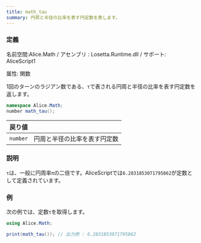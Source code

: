 ```yaml
---
title: math_tau
summary: 円周と半径の比率を表す円定数を表します。
---
```


### 定義
名前空間:Alice.Math / アセンブリ : Losetta.Runtime.dll / サポート: AliceScript1

属性: 関数

1回のターンのラジアン数である、`τ`で表される円周と半径の比率を表す円定数を返します。

```cs title="AliceScript"
namespace Alice.Math;
number math_tau();
```

|戻り値| |
|-|-|
|`number`|円周と半径の比率を表す円定数|

### 説明
`τ`は、一般に円周率`π`の二倍です。AliceScriptでは`6.2831853071795862`が定数として定義されています。

### 例
次の例では、定数`τ`を取得します。

```cs title="AliceScript"
using Alice.Math;

print(math_tau()); // 出力例 : 6.2831853071795862
```